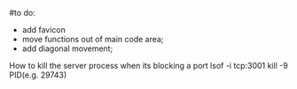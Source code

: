 #to do:

<!-- - draw circle
- add event
- generate player (server) with his position, id, name, color other data
- (server send to front this info and front renders)
- clients sends info to server (direction of movement), then server calc coordinates of users and broadcast them back; -->
<!-- - do chat -->
<!-- - add event on Enter
- add if input.value === "" then return; -->
<!-- - add scroll in chat; -->
<!-- - add avatars -->
<!-- - improve circles styling text; -->
<!-- -improve project structure -->

- add favicon
- move functions out of main code area;
- add diagonal movement;

How to kill the server process when its blocking a port
lsof -i tcp:3001
kill -9 PID(e.g. 29743)
